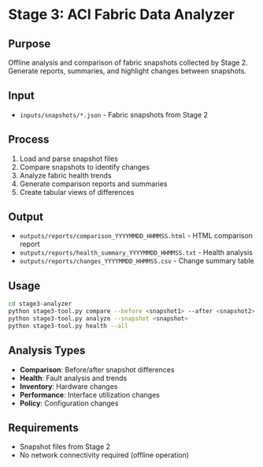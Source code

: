 # Stage 3: ACI Fabric Data Analyzer

## Purpose
Offline analysis and comparison of fabric snapshots collected by Stage 2. Generate reports, summaries, and highlight changes between snapshots.

## Input
- `inputs/snapshots/*.json` - Fabric snapshots from Stage 2

## Process
1. Load and parse snapshot files
2. Compare snapshots to identify changes
3. Analyze fabric health trends
4. Generate comparison reports and summaries
5. Create tabular views of differences

## Output
- `outputs/reports/comparison_YYYYMMDD_HHMMSS.html` - HTML comparison report
- `outputs/reports/health_summary_YYYYMMDD_HHMMSS.txt` - Health analysis
- `outputs/reports/changes_YYYYMMDD_HHMMSS.csv` - Change summary table

## Usage
```bash
cd stage3-analyzer
python stage3-tool.py compare --before <snapshot1> --after <snapshot2>
python stage3-tool.py analyze --snapshot <snapshot>
python stage3-tool.py health --all
```

## Analysis Types
- **Comparison**: Before/after snapshot differences
- **Health**: Fault analysis and trends
- **Inventory**: Hardware changes
- **Performance**: Interface utilization changes
- **Policy**: Configuration changes

## Requirements
- Snapshot files from Stage 2
- No network connectivity required (offline operation)